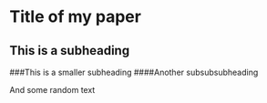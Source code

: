 # Title of my paper 
## This is a subheading
###This is a smaller subheading
####Another subsubsubheading

And some random text
